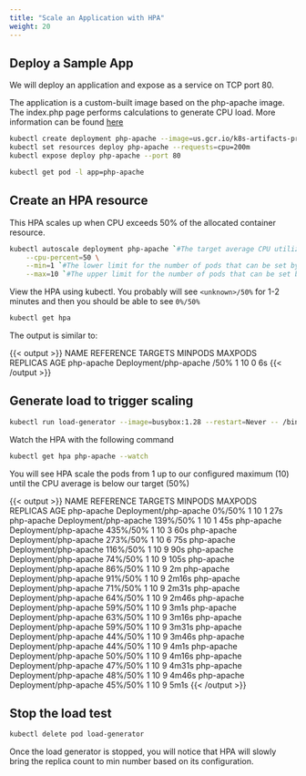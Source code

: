 ```yaml
---
title: "Scale an Application with HPA"
weight: 20
---
```


## Deploy a Sample App

We will deploy an application and expose as a service on TCP port 80.

The application is a custom-built image based on the php-apache image. The index.php page performs calculations to generate CPU load. More information can be found [here](https://kubernetes.io/docs/tasks/run-application/horizontal-pod-autoscale-walkthrough/#run-expose-php-apache-server)

```bash
kubectl create deployment php-apache --image=us.gcr.io/k8s-artifacts-prod/hpa-example
kubectl set resources deploy php-apache --requests=cpu=200m
kubectl expose deploy php-apache --port 80

kubectl get pod -l app=php-apache

```

## Create an HPA resource

This HPA scales up when CPU exceeds 50% of the allocated container resource.

```bash
kubectl autoscale deployment php-apache `#The target average CPU utilization` \
    --cpu-percent=50 \
    --min=1 `#The lower limit for the number of pods that can be set by the autoscaler` \
    --max=10 `#The upper limit for the number of pods that can be set by the autoscaler`
```

View the HPA using kubectl. You probably will see `<unknown>/50%` for 1-2 minutes and then you should be able to see `0%/50%`

```bash
kubectl get hpa
```

The output is similar to:

{{< output >}}
NAME         REFERENCE               TARGETS         MINPODS   MAXPODS   REPLICAS   AGE
php-apache   Deployment/php-apache   <unknown>/50%   1         10        0          6s
{{< /output >}}

## Generate load to trigger scaling

```bash
kubectl run load-generator --image=busybox:1.28 --restart=Never -- /bin/sh -c "while sleep 0.01; do wget -q -O- http://php-apache; done"
```

Watch the HPA with the following command

```bash test=false
kubectl get hpa php-apache --watch
```

You will see HPA scale the pods from 1 up to our configured maximum (10) until the CPU average is below our target (50%)

{{< output >}}
NAME         REFERENCE               TARGETS   MINPODS   MAXPODS   REPLICAS   AGE
php-apache   Deployment/php-apache   0%/50%    1         10        1          27s
php-apache   Deployment/php-apache   139%/50%   1         10        1          45s
php-apache   Deployment/php-apache   435%/50%   1         10        3          60s
php-apache   Deployment/php-apache   273%/50%   1         10        6          75s
php-apache   Deployment/php-apache   116%/50%   1         10        9          90s
php-apache   Deployment/php-apache   74%/50%    1         10        9          105s
php-apache   Deployment/php-apache   86%/50%    1         10        9          2m
php-apache   Deployment/php-apache   91%/50%    1         10        9          2m16s
php-apache   Deployment/php-apache   71%/50%    1         10        9          2m31s
php-apache   Deployment/php-apache   64%/50%    1         10        9          2m46s
php-apache   Deployment/php-apache   59%/50%    1         10        9          3m1s
php-apache   Deployment/php-apache   63%/50%    1         10        9          3m16s
php-apache   Deployment/php-apache   59%/50%    1         10        9          3m31s
php-apache   Deployment/php-apache   44%/50%    1         10        9          3m46s
php-apache   Deployment/php-apache   44%/50%    1         10        9          4m1s
php-apache   Deployment/php-apache   50%/50%    1         10        9          4m16s
php-apache   Deployment/php-apache   47%/50%    1         10        9          4m31s
php-apache   Deployment/php-apache   48%/50%    1         10        9          4m46s
php-apache   Deployment/php-apache   45%/50%    1         10        9          5m1s
{{< /output >}}

## Stop the load test

```bash timeout=180
kubectl delete pod load-generator
```

Once the load generator is stopped, you will notice that HPA will slowly bring the replica count to min number based on its configuration. 
